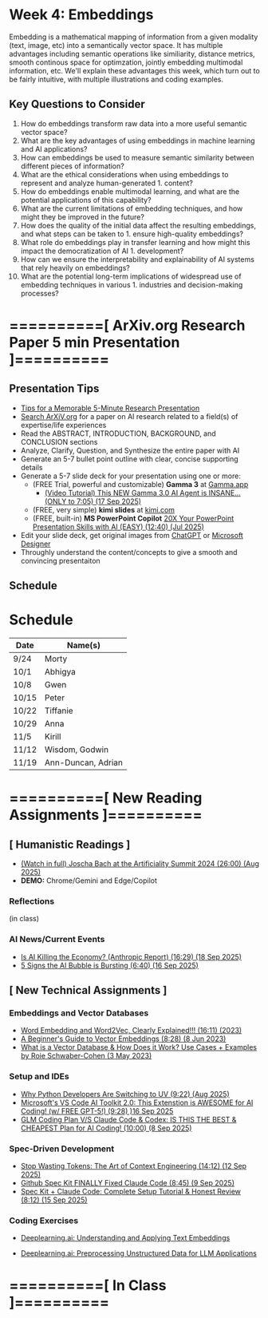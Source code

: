 # Week 4: Embeddings

Embedding is a mathematical mapping of information from a given modality (text, image, etc) into a semantically vector space. It has multiple advantages including semantic operations like similiarity, distance metrics, smooth continous space for optimzation, jointly embedding multimodal information, etc. We'll explain these advantages this week, which turn out to be fairly intuitive, with multiple illustrations and coding examples.

## Key Questions to Consider

1. How do embeddings transform raw data into a more useful semantic vector space?
2. What are the key advantages of using embeddings in machine learning and AI applications?
3. How can embeddings be used to measure semantic similarity between different pieces of information?
4. What are the ethical considerations when using embeddings to represent and analyze human-generated 1. content?
5. How do embeddings enable multimodal learning, and what are the potential applications of this capability?
6. What are the current limitations of embedding techniques, and how might they be improved in the future?
7. How does the quality of the initial data affect the resulting embeddings, and what steps can be taken to 1. ensure high-quality embeddings?
8. What role do embeddings play in transfer learning and how might this impact the democratization of AI 1. development?
9. How can we ensure the interpretability and explainability of AI systems that rely heavily on embeddings?
10. What are the potential long-term implications of widespread use of embedding techniques in various 1. industries and decision-making processes?

# ==========[ ArXiv.org Research Paper 5 min Presentation ]==========

## Presentation Tips

* [Tips for a Memorable 5-Minute Research Presentation](https://gradcareers.cornell.edu/spotlights/tips-for-a-5-minute-research-presentation/)
* [Search ArXiV.org]() for a paper on AI research related to a field(s) of expertise/life experiences
* Read the ABSTRACT, INTRODUCTION, BACKGROUND, and CONCLUSION sections
* Analyze, Clarify, Question, and Synthesize the entire paper with AI
* Generate an 5-7 bullet point outline with clear, concise supporting details
* Generate a 5-7 slide deck for your presentation using one or more:
  - (FREE Trial, powerful and customizable) **Gamma 3** at [Gamma.app](https://gamma.app/create/paste)
    - [(Video Tutorial) This NEW Gamma 3.0 AI Agent is INSANE… (ONLY to 7:05) (17 Sep 2025)](https://www.youtube.com/watch?v=tgnfvxP-FU8)
  - (FREE, very simple) **kimi slides** at [kimi.com](https://www.kimi.com/)
  - (FREE, built-in) **MS PowerPoint Copilot** [20X Your PowerPoint Presentation Skills with AI (EASY) (12:40) (Jul 2025)](https://www.youtube.com/watch?v=1bB4BHFWWHE)
* Edit your slide deck, get original images from [ChatGPT](https://chatgpt.com/) or [Microsoft Designer](https://designer.microsoft.com/)
* Throughly understand the content/concepts to give a smooth and convincing presentaiton

## Schedule

# Schedule

| Date   | Name(s)              |
|--------|----------------------|
| 9/24   | Morty                |
| 10/1   | Abhigya              |
| 10/8   | Gwen                 |
| 10/15  | Peter                |
| 10/22  | Tiffanie             |
| 10/29  | Anna                 |
| 11/5   | Kirill               |
| 11/12  | Wisdom, Godwin       |
| 11/19  | Ann-Duncan, Adrian   |



# ==========[ New Reading Assignments ]==========

## **[ Humanistic Readings ]**
 
* [(Watch in full) Joscha Bach at the Artificiality Summit 2024 (26:00) (Aug 2025)](https://www.youtube.com/watch?v=WnAaHOz8g9E)
* **DEMO:** Chrome/Gemini and Edge/Copilot

### Reflections

(in class)

### AI News/Current Events

* [Is AI Killing the Economy? (Anthropic Report) (16:29) (18 Sep 2025)](https://www.youtube.com/watch?v=biwwQw0248w)
* [5 Signs the AI Bubble is Bursting (6:40) (16 Sep 2025)](https://www.youtube.com/watch?v=_L1JbzDnEMk&t=256s)

## **[ New Technical Assignments ]**

### Embeddings and Vector Databases

* [Word Embedding and Word2Vec, Clearly Explained!!! (16:11) (2023)](https://www.youtube.com/watch?v=viZrOnJclY0)
* [A Beginner's Guide to Vector Embeddings (8:28) (8 Jun 2023)](https://www.youtube.com/watch?v=NEreO2zlXDk)
* [What is a Vector Database & How Does it Work? Use Cases + Examples by Roie Schwaber-Cohen (3 May 2023)](https://www.pinecone.io/learn/vector-database/)

### Setup and IDEs

* [Why Python Developers Are Switching to UV (9:22) (Aug 2025)](https://www.youtube.com/watch?v=5rTwOt9Qgik)
* [Microsoft's VS Code AI Toolkit 2.0: This Extenstion is AWESOME for AI Coding! (w/ FREE GPT-5!) (9:28) )16 Sep 2025](https://www.youtube.com/watch?v=8vthxSQguvY&t=242s)
* [GLM Coding Plan V/S Claude Code & Codex: IS THIS THE BEST & CHEAPEST Plan for AI Coding! (10:00) (8 Sep 2025)](https://www.youtube.com/watch?v=BN8LEcEXTZE&t=120s)

### Spec-Driven Development

* [Stop Wasting Tokens: The Art of Context Engineering (14:12) (12 Sep 2025)](https://www.youtube.com/watch?v)
* [Github Spec Kit FINALLY Fixed Claude Code (8:45) (9 Sep 2025)](https://www.youtube.com/watch?v=M0ivqkQ5mF4)
* [Spec Kit + Claude Code: Complete Setup Tutorial & Honest Review (8:12) (15 Sep 2025)](https://www.youtube.com/watch?v=30D_SY9Ning)

### Coding Exercises

* [Deeplearning.ai: Understanding and Applying Text Embeddings](https://www.deeplearning.ai/short-courses/embedding-models-from-architecture-to-implementation/)

* [Deeplearning.ai: Preprocessing Unstructured Data for LLM Applications](https://www.deeplearning.ai/short-courses/preprocessing-unstructured-data-for-llm-applications/)

# ==========[ In Class ]==========